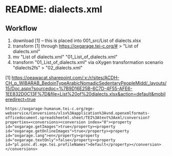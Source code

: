 # README: dialects.xml 
## Workflow

1. download [1] – this is placed into 001_src/List of dialects.xlsx
2. transform [1] through https://oxgarage.tei-c.org/# > "List of dialects.xml"
3. mv "List of dialects.xml" "01_List_of_dialects.xml" 
4. transform "01_List_of_dialects.xml" via oXygen transformation scenario "dialects2fs" > "02_dialects.xml"

 

[1] https://oeawacat.sharepoint.com/:x:/r/sites/ACDH-CH_p_WIBARAB_BedoinTypeArabicNomadicSedentaryPeopleMidd/_layouts/15/Doc.aspx?sourcedoc=%7B9D16E25B-6C7D-4F55-AFE6-1EE832D0C13F%7D&file=List%20of%20dialects.xlsx&action=default&mobileredirect=true


```
https://oxgarage-humanum.tei-c.org/ege-webservice/Conversions/xlsx%3Aapplication%3Avnd.openxmlformats-officedocument.spreadsheetml.sheet/TEI%3Atext%3Axml/conversion?properties=<conversions><conversion index="0"><property id="oxgarage.getImages">true</property><property id="oxgarage.getOnlineImages">true</property><property id="oxgarage.lang">en</property><property id="oxgarage.textOnly">false</property><property id="pl.psnc.dl.ege.tei.profileNames">default</property></conversion></conversions>
```
